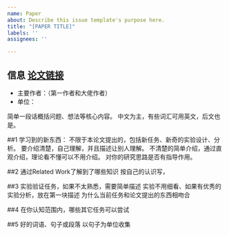 ```yaml
---
name: Paper
about: Describe this issue template's purpose here.
title: "[PAPER TITLE]"
labels: ''
assignees: ''

---
```


## 信息 [论文链接](这里改成链接)
 - 主要作者：（第一作者和大佬作者）
 - 单位：

简单一段话概括问题、想法等核心内容。
中文为主，有些词汇可用英文，后文也是。

##1 学习到的新东西：
不限于本论文提出的，包括新任务、新奇的实验设计、分析。
要介绍清楚，自己理解，并且描述让别人理解。
不清楚的简单介绍，通过直观介绍，理论看不懂可以不用介绍。
对你的研究思路是否有指导作用。


##2 通过Related Work了解到了哪些知识
按自己的认识写，


##3 实验验证任务，如果不太熟悉，需要简单描述
实验不用细看、如果有优秀的实验分析，放在第一块描述
为什么当前任务和论文提出的东西相吻合


##4 在你认知范围内，哪些其它任务可以尝试


##5 好的词语、句子或段落
以句子为单位收集
